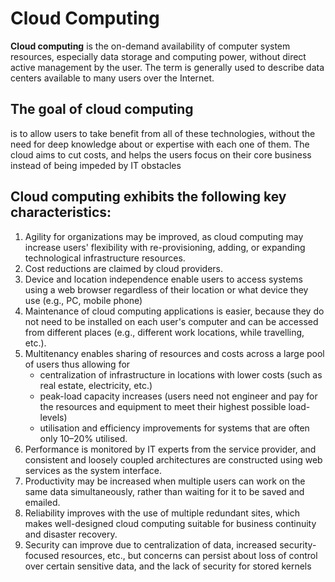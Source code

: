 # Cloud Computing 

**Cloud computing** is the on-demand availability of computer system resources, especially data storage and computing power, without direct active management by the user. The term is generally used to describe data centers available to many users over the Internet.

## The goal of cloud computing 
is to allow users to take benefit from all of these technologies, without the need for deep knowledge about or expertise with each one of them. The cloud aims to cut costs, and helps the users focus on their core business instead of being impeded by IT obstacles

## Cloud computing exhibits the following key characteristics: 

1. Agility for organizations may be improved, as cloud computing may increase users' flexibility with re-provisioning, adding, or expanding technological infrastructure resources.
1. Cost reductions are claimed by cloud providers. 
1. Device and location independence enable users to access systems using a web browser regardless of their location or what device they use (e.g., PC, mobile phone)
1. Maintenance of cloud computing applications is easier, because they do not need to be installed on each user's computer and can be accessed from different places (e.g., different work locations, while travelling, etc.).
1. Multitenancy enables sharing of resources and costs across a large pool of users thus allowing for 
    - centralization of infrastructure in locations with lower costs (such as real estate, electricity, etc.)
    - peak-load capacity increases (users need not engineer and pay for the resources and equipment to meet their highest possible load-levels)
    - utilisation and efficiency improvements for systems that are often only 10–20% utilised.
1. Performance is monitored by IT experts from the service provider, and consistent and loosely coupled architectures are constructed using web services as the system interface.
1. Productivity may be increased when multiple users can work on the same data simultaneously, rather than waiting for it to be saved and emailed.
1. Reliability improves with the use of multiple redundant sites, which makes well-designed cloud computing suitable for business continuity and disaster recovery.
1. Security can improve due to centralization of data, increased security-focused resources, etc., but concerns can persist about loss of control over certain sensitive data, and the lack of security for stored kernels

